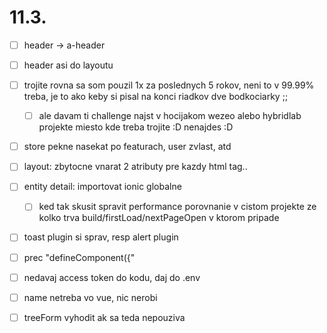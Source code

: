 # 11.3.
- [ ] header -> a-header
- [ ] header asi do layoutu
- [ ] trojite rovna sa som pouzil 1x za poslednych 5 rokov, neni to v 99.99% treba, je to ako keby si pisal na konci riadkov dve bodkociarky ;;
    - [ ] ale davam ti challenge najst v hocijakom wezeo alebo hybridlab projekte miesto kde treba trojite :D nenajdes :D
- [ ] store pekne nasekat po featurach, user zvlast, atd
- [ ] layout: zbytocne vnarat 2 atributy pre kazdy html tag..
- [ ] entity detail: importovat ionic globalne
    - [ ] ked tak skusit spravit performance porovnanie v cistom projekte ze kolko trva build/firstLoad/nextPageOpen v ktorom pripade
- [ ] toast plugin si sprav, resp alert plugin
- [ ] prec "defineComponent({"
- [ ] nedavaj access token do kodu, daj do .env
- [ ] name netreba vo vue, nic nerobi
- [ ] treeForm vyhodit ak sa teda nepouziva







